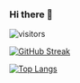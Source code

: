 ### Hi there 👋

![visitors](https://visitor-badge.glitch.me/badge?page_id=page.id)

[![GitHub Streak](https://github-readme-streak-stats.herokuapp.com?user=faizee-f&theme=dark&date_format=j%20M%5B%20Y%5D&border=DDDDDD&stroke=DDADAD)](https://git.io/streak-stats)



[![Top Langs](https://github-readme-stats.vercel.app/api/top-langs/?username=faizee-f&layout=compact&theme=vision-friendly-dark)](https://github.com/anuraghazra/github-readme-stats)
<!--
**faizee-f/faizee-f** is a ✨ _special_ ✨ repository because its `README.md` (this file) appears on your GitHub profile.

Here are some ideas to get you started:

- 🔭 I’m currently working on ...
- 🌱 I’m currently learning ...
- 👯 I’m looking to collaborate on ...
- 🤔 I’m looking for help with ...
- 💬 Ask me about ...
- 📫 How to reach me: ...
- 😄 Pronouns: ...
- ⚡ Fun fact: ...
-->
